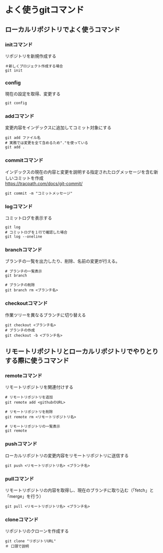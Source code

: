 # よく使うgitコマンド

## ローカルリポジトリでよく使うコマンド

### initコマンド
リポジトリを新規作成する
```
＃新しくプロジェクト作成する場合
git init 
```

### config
現在の設定を取得、変更する
```
git config 
```

### addコマンド
変更内容をインデックスに追加してコミット対象にする

```
git add ファイル名
# 実務では変更を全て含めるため"."を使っている
git add .
```

### commitコマンド 
インデックスの現在の内容と変更を説明する指定されたログメッセージを含む新しいコミットを作成
<br> 
https://tracpath.com/docs/git-commit/

```
git commit -m "コミットメッセージ"

```

### logコマンド

コミットログを表示する

```
git log 
# コミットログを１行で確認した場合
git log --oneline
```

### branchコマンド
ブランチの一覧を出力したり、削除、名前の変更が行える。

```
# ブランチの一覧表示
git branch

# ブランチの削除
git branch rm <ブランチ名>

```

### checkoutコマンド
作業ツリーを異なるブランチに切り替える

```
git checkout <ブランチ名>
# ブランチの作成 
git checkout -b <ブランチ名>

```

## リモートリポジトリとローカルリポジトリでやりとりする際に使うコマンド 

### remoteコマンド
リモートリポジトリを関連付けする
```
# リモートリポジトリを追加
git remote add <githubのURL>

# リモートリポジトリを削除
git remote rm <リモートリポジトリ名>

# リモートリポジトリの一覧表示
git remote 

```

### pushコマンド
ローカルリポジトリの変更内容をリモートリポジトリに送信する
```
git push <リモートリポジトリ名> <ブランチ名>
```

### pullコマンド
リモートリポジトリの内容を取得し、現在のブランチに取り込む（「fetch」と「merge」を行う）
```
git pull <リモートリポジトリ名> <ブランチ名>
```

### cloneコマンド
リポジトリのクローンを作成する
```
git clone "リポジトリURL"
＃ 口頭で説明
```
